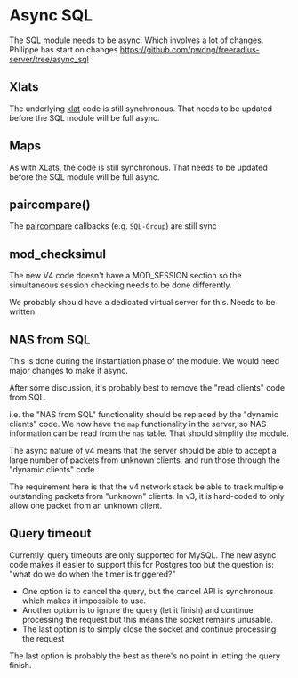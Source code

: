 # Async SQL

The SQL module needs to be async.  Which involves a lot of changes.  Philippe has start on changes https://github.com/pwdng/freeradius-server/tree/async_sql

## Xlats

The underlying [xlat](/version4/xlat) code is still synchronous.  That needs to be updated before the SQL module will be full async.

## Maps

As with XLats, the code is still synchronous. That needs to be updated before the SQL module will be full async.

## paircompare()

The [paircompare](/version4/paircompare) callbacks (e.g. `SQL-Group`) are still sync

## mod_checksimul

The new V4 code doesn't have a MOD_SESSION section so the simultaneous session checking needs to be done differently.

We probably should have a dedicated virtual server for this. Needs to be written.

## NAS from SQL

This is done during the instantiation phase of the module.  We would need major changes to make it async.

After some discussion, it's probably best to remove the "read clients" code from SQL.

i.e. the "NAS from SQL" functionality should be replaced by the "dynamic clients" code.  We now have the `map` functionality in the server, so NAS information can be read from the `nas` table.  That should simplify the module.

The async nature of v4 means that the server should be able to accept a large number of packets from unknown clients, and run those through the "dynamic clients" code.

The requirement here is that the v4 network stack be able to track multiple outstanding packets from "unknown" clients.  In v3, it is hard-coded to only allow one packet from an unknown client.

## Query timeout

Currently, query timeouts are only supported for MySQL. The new async code makes it easier to support this for Postgres too but the question is: "what do we do when the timer is triggered?"

* One option is to cancel the query, but the cancel API is synchronous which makes it impossible to use.
* Another option is to ignore the query (let it finish) and continue processing the request but this means the socket remains unusable.
* The last option is to simply close the socket and continue processing the request

The last option is probably the best as there's no point in letting the query finish.